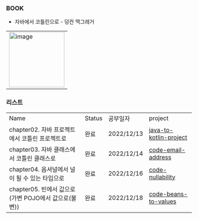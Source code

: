 ### BOOK
- 자바에서 코틀린으로 - 덩컨 맥그레거
<table><tr><td>
    <img width="150" alt="image" src="https://user-images.githubusercontent.com/87924260/207300899-91601d4e-9ff6-474b-9b16-1c1e75d020df.png">
</td></tr></table>


### 리스트                                                                                                                                                    
| | | | |
|-|-|-|-|
|Name|Status|공부일자|project|
|chapter02. 자바 프로젝트에서 코틀린 프로젝트로|완료|2022/12/13|[java-to-kotlin-project](https://github.com/seohaem/java-to-kotlin/tree/main/java-to-kotlin-project)|
|chapter03. 자바 클래스에서 코틀린 클래스로|완료|2022/12/14|[code-email-address](https://github.com/seohaem/java-to-kotlin/tree/main/code-email-address)|
|chapter04. 옵셔널에서 널이 될 수 있는 타입으로|완료|2022/12/16|[code-nullability](https://github.com/seohaem/java-to-kotlin/tree/main/code-nullability)|
|chapter05. 빈에서 값으로 (가변 POJO에서 값으로(불변))|완료|2022/12/18|[code-beans-to-values](https://github.com/seohaem/java-to-kotlin/tree/main/code-beans-to-values)|
